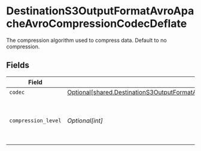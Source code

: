 # DestinationS3OutputFormatAvroApacheAvroCompressionCodecDeflate

The compression algorithm used to compress data. Default to no compression.


## Fields

| Field                                                                                                                                                                                  | Type                                                                                                                                                                                   | Required                                                                                                                                                                               | Description                                                                                                                                                                            |
| -------------------------------------------------------------------------------------------------------------------------------------------------------------------------------------- | -------------------------------------------------------------------------------------------------------------------------------------------------------------------------------------- | -------------------------------------------------------------------------------------------------------------------------------------------------------------------------------------- | -------------------------------------------------------------------------------------------------------------------------------------------------------------------------------------- |
| `codec`                                                                                                                                                                                | [Optional[shared.DestinationS3OutputFormatAvroApacheAvroCompressionCodecDeflateCodec]](undefined/models/shared/destinations3outputformatavroapacheavrocompressioncodecdeflatecodec.md) | :heavy_minus_sign:                                                                                                                                                                     | N/A                                                                                                                                                                                    |
| `compression_level`                                                                                                                                                                    | *Optional[int]*                                                                                                                                                                        | :heavy_minus_sign:                                                                                                                                                                     | 0: no compression & fastest, 9: best compression & slowest.                                                                                                                            |